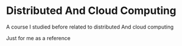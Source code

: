 # Distributed And Cloud Computing

A course I studied before related to distributed And cloud computing  

Just for me as a reference
